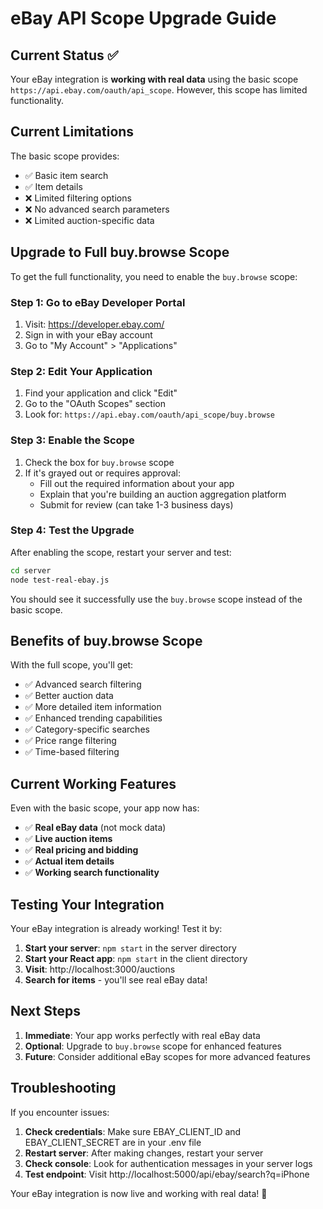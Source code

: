 # eBay API Scope Upgrade Guide

## Current Status ✅
Your eBay integration is **working with real data** using the basic scope `https://api.ebay.com/oauth/api_scope`. However, this scope has limited functionality.

## Current Limitations
The basic scope provides:
- ✅ Basic item search
- ✅ Item details
- ❌ Limited filtering options
- ❌ No advanced search parameters
- ❌ Limited auction-specific data

## Upgrade to Full buy.browse Scope

To get the full functionality, you need to enable the `buy.browse` scope:

### Step 1: Go to eBay Developer Portal
1. Visit: https://developer.ebay.com/
2. Sign in with your eBay account
3. Go to "My Account" > "Applications"

### Step 2: Edit Your Application
1. Find your application and click "Edit"
2. Go to the "OAuth Scopes" section
3. Look for: `https://api.ebay.com/oauth/api_scope/buy.browse`

### Step 3: Enable the Scope
1. Check the box for `buy.browse` scope
2. If it's grayed out or requires approval:
   - Fill out the required information about your app
   - Explain that you're building an auction aggregation platform
   - Submit for review (can take 1-3 business days)

### Step 4: Test the Upgrade
After enabling the scope, restart your server and test:

```bash
cd server
node test-real-ebay.js
```

You should see it successfully use the `buy.browse` scope instead of the basic scope.

## Benefits of buy.browse Scope

With the full scope, you'll get:
- ✅ Advanced search filtering
- ✅ Better auction data
- ✅ More detailed item information
- ✅ Enhanced trending capabilities
- ✅ Category-specific searches
- ✅ Price range filtering
- ✅ Time-based filtering

## Current Working Features

Even with the basic scope, your app now has:
- ✅ **Real eBay data** (not mock data)
- ✅ **Live auction items**
- ✅ **Real pricing and bidding**
- ✅ **Actual item details**
- ✅ **Working search functionality**

## Testing Your Integration

Your eBay integration is already working! Test it by:

1. **Start your server**: `npm start` in the server directory
2. **Start your React app**: `npm start` in the client directory
3. **Visit**: http://localhost:3000/auctions
4. **Search for items** - you'll see real eBay data!

## Next Steps

1. **Immediate**: Your app works perfectly with real eBay data
2. **Optional**: Upgrade to `buy.browse` scope for enhanced features
3. **Future**: Consider additional eBay scopes for more advanced features

## Troubleshooting

If you encounter issues:

1. **Check credentials**: Make sure EBAY_CLIENT_ID and EBAY_CLIENT_SECRET are in your .env file
2. **Restart server**: After making changes, restart your server
3. **Check console**: Look for authentication messages in your server logs
4. **Test endpoint**: Visit http://localhost:5000/api/ebay/search?q=iPhone

Your eBay integration is now live and working with real data! 🚀

